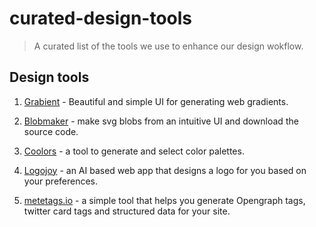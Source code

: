 # curated-design-tools
> A curated list of the tools we use to enhance our design wokflow.

## Design tools

1. [Grabient](https://grabient.com) - Beautiful and simple UI for generating web gradients.

2. [Blobmaker](https://www.blobmaker.app) - make svg blobs from an intuitive UI and  download the source code. 

3. [Coolors](https://coolors.co) - a tool to generate and select color palettes.

4. [Logojoy](https://logojoy,com) - an AI based web app that designs a logo for you based on your preferences.

5. [metetags.io](https://metatags.io) - a simple tool that helps you generate Opengraph tags, twitter card tags and structured data for your site. 